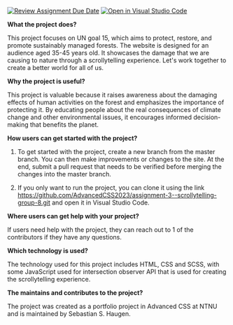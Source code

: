 [![Review Assignment Due Date](https://classroom.github.com/assets/deadline-readme-button-24ddc0f5d75046c5622901739e7c5dd533143b0c8e959d652212380cedb1ea36.svg)](https://classroom.github.com/a/E1TYCvbT)
[![Open in Visual Studio Code](https://classroom.github.com/assets/open-in-vscode-718a45dd9cf7e7f842a935f5ebbe5719a5e09af4491e668f4dbf3b35d5cca122.svg)](https://classroom.github.com/online_ide?assignment_repo_id=10967602&assignment_repo_type=AssignmentRepo)


<b>What the project does?</b>

This project focuses on UN goal 15, which aims to protect, restore, and promote sustainably managed forests. The website is designed for an audience aged 35-45 years old. It showcases the damage that we are causing to nature through a scrollytelling experience. Let's work together to create a better world for all of us.

<b>Why the project is useful?</B>

This project is valuable because it raises awareness about the damaging effects of human activities on the forest and emphasizes the importance of protecting it. By educating people about the real consequences of climate change and other environmental issues, it encourages informed decision-making that benefits the planet.

<b>How users can get started with the project?</B>

1. To get started with the project, create a new branch from the master branch. You can then make improvements or changes to the site. At the end, submit a pull request that needs to be verified before merging the changes into the master branch.

2. If you only want to run the project, you can clone it using the link https://github.com/AdvancedCSS2023/assignment-3--scrollytelling-group-8.git and open it in Visual Studio Code.

<b>Where users can get help with your project?</b>

If users need help with the project, they can reach out to 1 of the contributors if they have any questions.

<b>Which technology is used?</b>

The technology used for this project includes HTML, CSS and SCSS, with some JavaScript used for intersection observer API that is used for creating the scrollytelling experience.

<b>The maintains and contributes to the project?</b>

The project was created as a portfolio project in Advanced CSS at NTNU and is maintained by Sebastian S. Haugen.